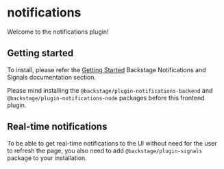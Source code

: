# notifications

Welcome to the notifications plugin!

## Getting started

To install, please refer the [Getting Started](https://backstage.io/docs/notifications) Backstage Notifications and Signals documentation section.

Please mind installing the `@backstage/plugin-notifications-backend` and `@backstage/plugin-notifications-node` packages before this frontend plugin.

## Real-time notifications

To be able to get real-time notifications to the UI without need for the user to refresh the page, you also need to
add `@backstage/plugin-signals` package to your installation.
